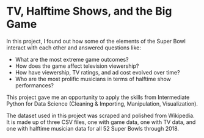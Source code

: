 # TV, Halftime Shows, and the Big Game

In this project, I found out how some of the elements of the Super Bowl interact with each other and answered questions like:

- What are the most extreme game outcomes?
- How does the game affect television viewership?
- How have viewership, TV ratings, and ad cost evolved over time?
- Who are the most prolific musicians in terms of halftime show performances?

This project gave me an opportunity to apply the skills from Intermediate Python for Data Science (Cleaning & Importing, Manipulation, Visualization).

The dataset used in this project was scraped and polished from Wikipedia. It is made up of three CSV files, one with game data, one with TV data, and one with halftime musician data for all 52 Super Bowls through 2018.
